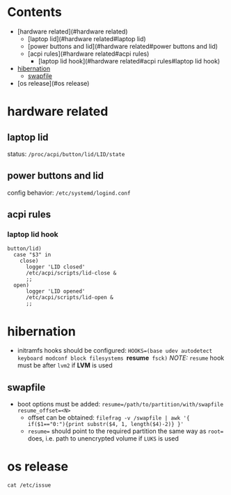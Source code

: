# Contents

- [hardware related](#hardware related)
    - [laptop lid](#hardware related#laptop lid)
    - [power buttons and lid](#hardware related#power buttons and lid)
    - [acpi rules](#hardware related#acpi rules)
        - [laptop lid hook](#hardware related#acpi rules#laptop lid hook)
- [hibernation](#hibernation)
    - [swapfile](#hibernation#swapfile)
- [os release](#os release)

# hardware related
## laptop lid
status: `/proc/acpi/button/lid/LID/state`

## power buttons and lid
config behavior: `/etc/systemd/logind.conf`

## acpi rules
### laptop lid hook
```
button/lid)
  case "$3" in
    close)
      logger 'LID closed'
      /etc/acpi/scripts/lid-close &
      ;;
  open)
      logger 'LID opened'
      /etc/acpi/scripts/lid-open &
      ;;
```

# hibernation
* initramfs hooks should be configured: `HOOKS=(base udev autodetect keyboard modconf block filesystems `**resume**` fsck)`
*NOTE:* `resume` hook must be after `lvm2` if **LVM** is used  

## swapfile
* boot options must be added: `resume=/path/to/partition/with/swapfile resume_offset=<N>`
    * offset can be obtained: `filefrag -v /swapfile | awk '{ if($1=="0:"){print substr($4, 1, length($4)-2)} }'`
    * `resume=` should point to the required partition the same way as `root=` does, i.e. path to unencrypted volume if `LUKS` is used


# os release
`cat /etc/issue`
